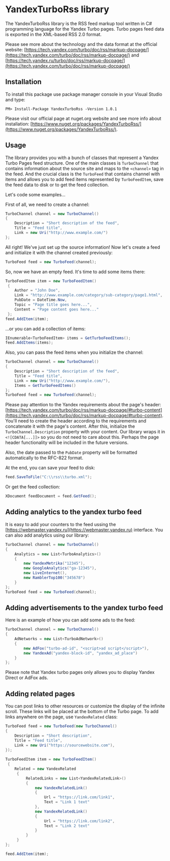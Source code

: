 # YandexTurboRss library
The YandexTurboRss library is the RSS feed markup tool written in C# programming language for the Yandex Turbo pages. Turbo pages feed data is exported in the XML-based RSS 2.0 format. 

Please see more about the technology and the data format at the official website: [https://tech.yandex.com/turbo/doc/rss/markup-docpage/](https://tech.yandex.com/turbo/doc/rss/markup-docpage/) and [https://tech.yandex.ru/turbo/doc/rss/markup-docpage/](https://tech.yandex.com/turbo/doc/rss/markup-docpage/) 

## Installation

To install this package use package manager console in your Visual Studio and type:
```
PM> Install-Package YandexTurboRss -Version 1.0.1
```

Please visit our official page at nuget.org website and see more info about installation: [https://www.nuget.org/packages/YandexTurboRss/](https://www.nuget.org/packages/YandexTurboRss/).

## Usage

The library provides you with a bunch of classes that represent a Yandex Turbo Pages feed structure. One of the main classes is ```TurboChannel``` that contains information about the source site and maps to the ```<channel>``` tag in the feed. And the crucial class is the ```TurboFeed``` that contains channel with items and allows you to add feed items represented by ```TurboFeedItem```, save the feed data to disk or to get the feed collection.

Let's code some examples...

First of all, we need to create a channel:

```c#
TurboChannel channel = new TurboChannel()
{
    Description = "Short description of the feed",
    Title = "Feed title",
    Link = new Uri("http://www.example.com/")
};
```
All right! We've just set up the source information! Now let's create a feed and initialize it with the channel created previously:

```c#
TurboFeed feed = new TurboFeed(channel);
```

So, now we have an empty feed. It's time to add some items there:

```c#
TurboFeedItem item = new TurboFeedItem()
 {
    Author = "John Doe",
    Link = "http://www.example.com/category/sub-category/page1.html",
    PubDate = DateTime.Now,
    Topic = "Page title goes here...",
    Content = "Page content goes here..."
 };
feed.AddItem(item);
```
...or you can add a collection of items:

```c#
IEnumerable<TurboFeedItem> items = GetTurboFeedItems();
feed.AddItems(items);
```
Also, you can pass the feed items when you initialize the channel:
```c#
TurboChannel channel = new TurboChannel()
{
    Description = "Short description of the feed",
    Title = "Feed title",
    Link = new Uri("http://www.example.com/"),
    Items = GetTurboFeedItems()
};
TurboFeed feed = new TurboFeed(channel);
```

Please pay attention to the Yandex requirements about the page's header: [https://tech.yandex.com/turbo/doc/rss/markup-docpage/#turbo-content](https://tech.yandex.com/turbo/doc/rss/markup-docpage/#turbo-content). You'll need to create the header according to the requirements and concatenate it with the page's content. After this, initialize the ``` TurboChannel.Description ``` property with your content. Our library wraps it in ``` <![CDATA[...]]> ``` so you do not need to care about this. Perhaps the page header functionality will be included in the future versions.

Also, the date passed to the ``` PubDate ``` property will be formatted automatically to the RFC-822 format.

At the end, you can save your feed to disk:

```c#
feed.SaveToFile("C:\\rss\\turbo.xml");
```

Or get the feed collection:

```c#
XDocument feedDocument = feed.GetFeed();
```

## Adding analytics to the yandex turbo feed

It is easy to add your counters to the feed ussing the [https://webmaster.yandex.ru](https://webmaster.yandex.ru) interface. You can also add analytics using our library:

```c#
TurboChannel channel = new TurboChannel()
{
    Analytics = new List<TurboAnalytics>()
    {
        new YandexMetrika("12345"),
        new GoogleAnalytics("ga-12345"),
        new LiveInternet(),
        new RamblerTop100("345678")
    }
};
TurboFeed feed = new TurboFeed(channel);
```

## Adding advertisements to the yandex turbo feed

Here is an example of how you can add some ads to the feed:

```c#
TurboChannel channel = new TurboChannel()
{
    AdNetworks = new List<TurboAdNetwork>()
    {
        new AdFox("turbo-ad-id", "<script>ad script</script>"),
        new YandexAd("yandex-block-id", "yandex_ad_place")
    }
};
```

Please note that Yandex turbo pages only allows you to display Yandex Direct or AdFox ads.

## Adding related pages

You can post links to other resources or customize the display of the infinite scroll.
These links will be placed at the bottom of the Turbo page. To add links anywhere on the page, use ```YandexRelated``` class:

```c#
TurboFeed feed = new TurboFeed(new TurboChannel()
{
    Description = "Short description",
    Title = "Feed title",
    Link = new Uri("https://sourcewebsite.com"),
});
            
TurboFeedItem item = new TurboFeedItem()
 {
    Related = new YandexRelated
     {
         RelatedLinks = new List<YandexRelatedLink>()
         {
             new YandexRelatedLink()
             {
                 Url = "https://link.com/link1",
                 Text = "Link 1 text"
             },
             new YandexRelatedLink()
             {
                 Url = "https://link.com/link2",
                 Text = "Link 2 text"
             }
         }
     }
};

feed.AddItem(item);
```
